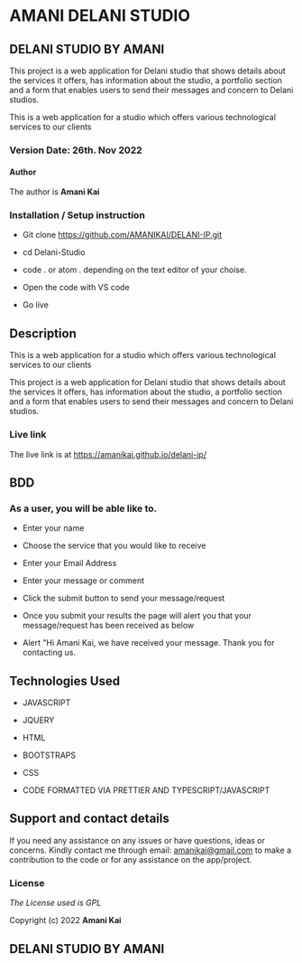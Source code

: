 # AMANI DELANI STUDIO

## DELANI STUDIO BY AMANI

This project is a web application for Delani studio that shows details about the services it offers, has information about the studio, a portfolio section and a form that enables users to send their messages and concern to Delani studios.

This is a web application for a studio which offers various technological services to our clients

### Version Date: 26th. Nov 2022

#### Author

The author is **Amani Kai**

### Installation / Setup instruction

- Git clone https://github.com/AMANIKAI/DELANI-IP.git

- cd Delani-Studio

- code . or atom . depending on the text editor of your choise.

- Open the code with VS code

- Go live

## Description

This is a web application for a studio which offers various technological services to our clients

This project is a web application for Delani studio that shows details about the services it offers, has information about the studio, a portfolio section and a form that enables users to send their messages and concern to Delani studios.

### Live link

The live link is at https://amanikai.github.io/delani-ip/

### 

## BDD

### As a user, you will be able like to.

- Enter your name

- Choose the service that you would like to receive

- Enter your Email Address

- Enter your message or comment

- Click the submit button to send your message/request

- Once you submit your results the page will alert you that your message/request has been received as below

- Alert "Hi Amani Kai, we have received your message. Thank you for contacting us.

## Technologies Used

- JAVASCRIPT

- JQUERY

- HTML

- BOOTSTRAPS

- CSS

- CODE FORMATTED VIA PRETTIER AND TYPESCRIPT/JAVASCRIPT

## Support and contact details

If you need any assistance on any issues or have questions, ideas or concerns. Kindly contact me through email: amanikai@gmail.com to make a contribution to the code or for any assistance on the app/project.

### License

_The License used is GPL_

Copyright (c) 2022 **Amani Kai**
## DELANI STUDIO BY AMANI